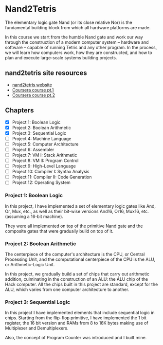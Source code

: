 # Nand2Tetris

The elementary logic gate Nand (or its close relative Nor) is the fundamental building block
from which all hardware platforms are made. 

In this course we start from the humble Nand
gate and work our way through the construction of a modern computer system – hardware
and software – capable of running Tetris and any other program. In the process, we will learn how
computers work, how they are constructed, and how to plan and execute large-scale systems building projects.

## nand2tetris site resources

- [nand2tetris website](https://www.nand2tetris.org/)
- [Coursera course pt.1](https://www.coursera.org/learn/build-a-computer)
- [Coursera course pt.2](https://www.coursera.org/learn/nand2tetris2)

## Chapters

- [x] Project 1: Boolean Logic
- [x] Project 2: Boolean Arithmetic
- [x] Project 3: Sequential Logic
- [ ] Project 4: Machine Language
- [ ] Project 5: Computer Architecture
- [ ] Project 6: Assembler
- [ ] Project 7: VM I: Stack Arithmetic
- [ ] Project 8: VM II: Program Control
- [ ] Project 9: High-Level Language
- [ ] Project 10: Compiler I: Syntax Analysis
- [ ] Project 11: Compiler II: Code Generation
- [ ] Project 12: Operating System

### Project 1: Boolean Logic

In this project, I have implemented a set of elementary logic gates
like And, Or, Mux, etc., as well as their bit-wise versions And16, Or16,
Mux16, etc. (assuming a 16-bit machine).

They were all implemented on top of the primitive Nand gate and the
composite gates that were gradually build on top of it.

### Project 2: Boolean Arithmetic

The centerpiece of the computer's architecture is the CPU, or Central Processing Unit, and the
computational centerpiece of the CPU is the ALU, or Arithmetic-Logic Unit.

In this project, we gradually build a set of chips that carry out arithmetic addition,
culminating in the construction of an ALU: the ALU chip of the Hack computer.
All the chips built in this project are standard, except for the ALU, which varies from
one computer architecture to another.

### Project 3: Sequential Logic

In this project I have implemented elements that include sequential logic in chips. Starting
from the flip-flop primitive, I have implemented the 1 bit register, the 16 bit version and
RAMs from 8 to 16K bytes making use of Multiplexer and Demultiplexers.

Also, the concept of Program Counter was introduced and I built mine.